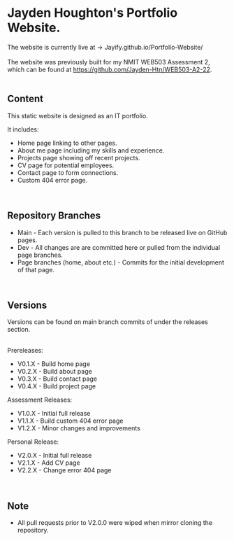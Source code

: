 # Jayden Houghton's Portfolio Website.

The website is currently live at -> Jayify.github.io/Portfolio-Website/
<br><br>
The website was previously built for my NMIT WEB503 Assessment 2, which can be found at https://github.com/Jayden-Htn/WEB503-A2-22.
<br><br>


## Content
This static website is designed as an IT portfolio.
<br>

It includes:
<ul>
  <li>Home page linking to other pages.</li>
  <li>About me page including my skills and experience.</li>
  <li>Projects page showing off recent projects.</li>
  <li>CV page for potential employees.</li>
  <li>Contact page to form connections.</li>
  <li>Custom 404 error page.</li>
</ul>
<br>


## Repository Branches

<ul>
  <li>Main - Each version is pulled to this branch to be released live on GitHub pages.</li>
  <li>Dev - All changes are are committed here or pulled from the individual page branches.</li>
  <li>Page branches (home, about etc.) - Commits for the initial development of that page.</li>
</ul>
<br>


## Versions
Versions can be found on main branch commits of under the releases section.
<br><br>

Prereleases:
<ul>
  <li>V0.1.X - Build home page</li>
  <li>V0.2.X - Build about page</li>
  <li>V0.3.X - Build contact page</li>
  <li>V0.4.X - Build project page</li>
 </ul>
 
Assessment Releases:
<ul>
  <li>V1.0.X - Initial full release</li>
  <li>V1.1.X - Build custom 404 error page</li>
  <li>V1.2.X - Minor changes and improvements</li>
</ul>

Personal Release:
<ul>
  <li>V2.0.X - Initial full release</li>
  <li>V2.1.X - Add CV page</li>
  <li>V2.2.X - Change error 404 page</li>
</ul>
<br>

## Note
<ul>
  <li>All pull requests prior to V2.0.0 were wiped when mirror cloning the repository.</li>
</ul>